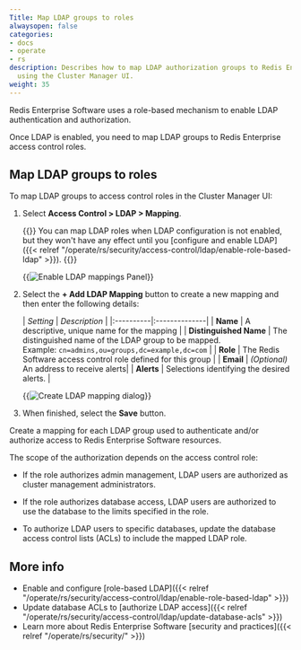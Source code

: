 ```yaml
---
Title: Map LDAP groups to roles
alwaysopen: false
categories:
- docs
- operate
- rs
description: Describes how to map LDAP authorization groups to Redis Enterprise roles
  using the Cluster Manager UI.
weight: 35
---
```


Redis Enterprise Software uses a role-based mechanism to enable LDAP authentication and authorization.  

Once LDAP is enabled, you need to map LDAP groups to Redis Enterprise access control roles.

## Map LDAP groups to roles

To map LDAP groups to access control roles in the Cluster Manager UI:

1. Select **Access Control > LDAP > Mapping**.

    {{<note>}}
You can map LDAP roles when LDAP configuration is not enabled, but they won't have any effect until you [configure and enable LDAP]({{< relref "/operate/rs/security/access-control/ldap/enable-role-based-ldap" >}}).
    {{</note>}}

    {{<image filename="images/rs/access-control-ldap-mappings-panel.png" alt="Enable LDAP mappings Panel" >}}

1.  Select the **+ Add LDAP Mapping** button to create a new mapping and then enter the following details:

    | _Setting_ | _Description_ | 
|:----------|:--------------|
| **Name** | A descriptive, unique name for the mapping |
| **Distinguished Name** | The distinguished name of the LDAP group to be mapped.  <br/>Example: `cn=admins,ou=groups,dc=example,dc=com` |
| **Role** | The Redis Software access control role defined for this group |
| **Email** | _(Optional)_ An address to receive alerts|
| **Alerts**  | Selections identifying the desired alerts. |

    {{<image filename="images/rs/screenshots/access-control/7-22-updates/ldap-mappings-add.png" alt="Create LDAP mapping dialog" >}}

1.  When finished, select the **Save** button.

Create a mapping for each LDAP group used to authenticate and/or authorize access to Redis Enterprise Software resources.

The scope of the authorization depends on the access control role:

- If the role authorizes admin management, LDAP users are authorized as cluster management administrators.

- If the role authorizes database access, LDAP users are authorized to use the database to the limits specified in the role.

- To authorize LDAP users to specific databases, update the database access control lists (ACLs) to include the mapped LDAP role.

## More info

- Enable and configure [role-based LDAP]({{< relref "/operate/rs/security/access-control/ldap/enable-role-based-ldap" >}})
- Update database ACLs to [authorize LDAP access]({{< relref "/operate/rs/security/access-control/ldap/update-database-acls" >}})
- Learn more about Redis Enterprise Software [security and practices]({{< relref "/operate/rs/security/" >}})
